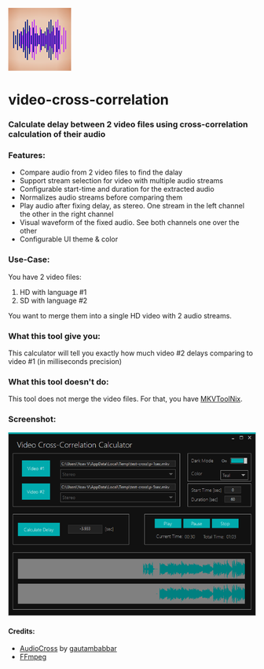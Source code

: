 ![](https://raw.githubusercontent.com/yoavain/video-cross-correlation/master/VideoCrossCorrelation/VideoCrossCorrelation/Resources/128x128.bmp)
# video-cross-correlation 

### Calculate delay between 2 video files using cross-correlation calculation of their audio

### Features:
* Compare audio from 2 video files to find the dalay
* Support stream selection for video with multiple audio streams
* Configurable start-time and duration for the extracted audio
* Normalizes audio streams before comparing them
* Play audio after fixing delay, as stereo. One stream in the left channel the other in the right channel
* Visual waveform of the fixed audio. See both channels one over the other
* Configurable UI theme & color

### Use-Case:
You have 2 video files:
1. HD with language #1
2. SD with language #2

You want to merge them into a single HD video with 2 audio streams.

### What this tool give you:
This calculator will tell you exactly how much video #2 delays comparing to video #1 (in milliseconds precision)

### What this tool doesn't do:
This tool does not merge the video files.
For that, you have [MKVToolNix](https://mkvtoolnix.download).

### Screenshot:
![logo](https://raw.githubusercontent.com/yoavain/video-cross-correlation/master/VideoCrossCorrelation/VideoCrossCorrelation/Resources/Screenshot_1.PNG)


#### Credits:
* [AudioCross](https://github.com/gautambabbar/AudioCross) by [gautambabbar](https://github.com/gautambabbar)
* [FFmpeg](https://ffmpeg.org/)
